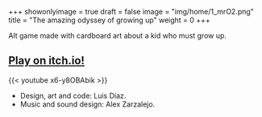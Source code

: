 +++
showonlyimage = true
draft = false
image = "img/home/1_mrO2.png"
title = "The amazing odyssey of growing up"
weight = 0
+++

Alt game made with cardboard art about a kid who must grow up.
<!--more-->

## [Play on itch.io!](https://ludipe.itch.io/the-amazing-odyssey)

{{< youtube x6-y8OBAbik >}}
</br>
* Design, art and code: Luis Díaz.
* Music and sound design: Alex Zarzalejo.

